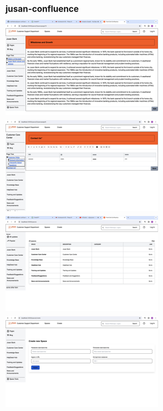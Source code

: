 # jusan-confluence

![Example Image](images/photo1_jusan.png)

![Example Image](images/photo2_jusan.png)

![Example Image](images/photo3_jusan.png)

![Example Image](images/photo4_jusan.png)
